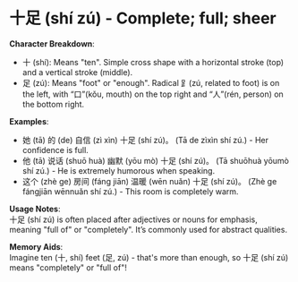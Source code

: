 # **十足 (shí zú) - Complete; full; sheer**

**Character Breakdown**:  
- 十 (shí): Means "ten". Simple cross shape with a horizontal stroke (top) and a vertical stroke (middle).  
- 足 (zú): Means "foot" or "enough". Radical ⻊(zú, related to foot) is on the left, with “口”(kǒu, mouth) on the top right and “人”(rén, person) on the bottom right.

**Examples**:  
- 她 (tā) 的 (de) 自信 (zì xìn) 十足 (shí zú)。 (Tā de zìxìn shí zú.) - Her confidence is full.  
- 他 (tā) 说话 (shuō huà) 幽默 (yōu mò) 十足 (shí zú)。 (Tā shuōhuà yōumò shí zú.) - He is extremely humorous when speaking.  
- 这个 (zhè ge) 房间 (fáng jiān) 温暖 (wēn nuǎn) 十足 (shí zú)。 (Zhè ge fángjiān wēnnuǎn shí zú.) - This room is completely warm.

**Usage Notes**:  
十足 (shí zú) is often placed after adjectives or nouns for emphasis, meaning "full of" or "completely". It’s commonly used for abstract qualities.

**Memory Aids**:  
Imagine ten (十, shí) feet (足, zú) - that's more than enough, so 十足 (shí zú) means "completely" or "full of"!